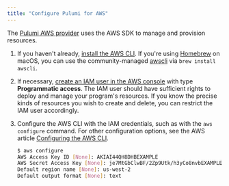 ```yaml
---
title: "Configure Pulumi for AWS"
---
```


<!-- LINKS -->
[Pulumi AWS provider]: ../reference/aws.html
[iam-user-console]: https://docs.aws.amazon.com/IAM/latest/UserGuide/id_users_create.html#id_users_create_console
[configure-aws-cli]: https://docs.aws.amazon.com/cli/latest/userguide/cli-chap-getting-started.html

The [Pulumi AWS provider] uses the AWS SDK to manage and provision resources. 

1.  If you haven't already, [install the AWS CLI](https://docs.aws.amazon.com/cli/latest/userguide/installing.html). If you're using [Homebrew](https://brew.sh/) on macOS, you can use the community-managed [awscli](http://formulae.brew.sh/formula/awscli) via `brew install awscli`.

2.  If necessary, [create an IAM user in the AWS console][iam-user-console] with type  **Programmatic access**. The IAM user should have sufficient rights to deploy and manage your program's resources. If you know the precise kinds of resources you wish to create and delete, you can restrict the IAM user accordingly.

3.  Configure the AWS CLI with the IAM credentials, such as with the `aws configure` command. For other configuration options, see the AWS article [Configuring the AWS CLI][configure-aws-cli].

    ```bash
    $ aws configure
    AWS Access Key ID [None]: AKIAI44QH8DHBEXAMPLE
    AWS Secret Access Key [None]: je7MtGbClwBF/2Zp9Utk/h3yCo8nvbEXAMPLEKEY
    Default region name [None]: us-west-2
    Default output format [None]: text
    ```
